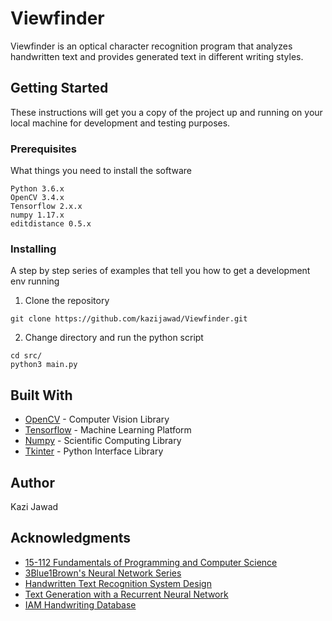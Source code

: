 # Viewfinder

Viewfinder is an optical character recognition program that analyzes handwritten text and provides generated text in different writing styles.

## Getting Started

These instructions will get you a copy of the project up and running on your local machine for development and testing purposes.

### Prerequisites

What things you need to install the software

```
Python 3.6.x
OpenCV 3.4.x
Tensorflow 2.x.x
numpy 1.17.x
editdistance 0.5.x
```

### Installing

A step by step series of examples that tell you how to get a development env running

1. Clone the repository
```
git clone https://github.com/kazijawad/Viewfinder.git
```

2. Change directory and run the python script
```
cd src/
python3 main.py
```

## Built With

* [OpenCV](https://opencv.org/) - Computer Vision Library
* [Tensorflow](https://www.tensorflow.org/) - Machine Learning Platform
* [Numpy](https://numpy.org/) - Scientific Computing Library
* [Tkinter](https://docs.python.org/3/library/tkinter.html) - Python Interface Library

## Author

Kazi Jawad

## Acknowledgments

* [15-112 Fundamentals of Programming and Computer Science](https://www.cs.cmu.edu/~112)
* [3Blue1Brown's Neural Network Series](https://www.3blue1brown.com/neural-networks)
* [Handwritten Text Recognition System Design](https://towardsdatascience.com/2326a3487cd5)
* [Text Generation with a Recurrent Neural Network](https://www.tensorflow.org/tutorials/text/text_generation)
* [IAM Handwriting Database](http://www.fki.inf.unibe.ch/databases/iam-handwriting-database)
